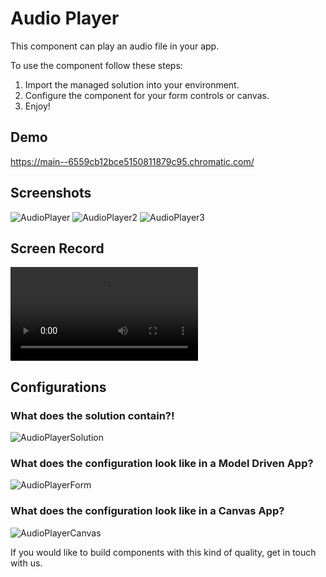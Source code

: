 # Audio Player
This component can play an audio file in your app.

To use the component follow these steps:
1. Import the managed solution into your environment.
2. Configure the component for your form controls or canvas.
3. Enjoy!

## Demo

https://main--6559cb12bce5150811879c95.chromatic.com/

## Screenshots

![AudioPlayer](https://github.com/pcf-stories/Shko-Online__PCF.AudioPlayer/assets/107688754/8f00eb38-011f-4606-8000-a6ea4ff47143)
![AudioPlayer2](https://github.com/pcf-stories/Shko-Online__PCF.AudioPlayer/assets/107688754/57444a1b-fd3a-4220-9776-cc57b6aaf101)
![AudioPlayer3](https://github.com/pcf-stories/Shko-Online__PCF.AudioPlayer/assets/107688754/cebcb192-0509-4e94-86a3-bb8ef0970acc)

## Screen Record

<video src="https://github.com/pcf-stories/Shko-Online__PCF.AudioPlayer/assets/107688754/c3df779d-562c-4eea-b64d-6b9ef0f2d655"></video>

## Configurations

### What does the solution contain?!
![AudioPlayerSolution](https://github.com/pcf-stories/Shko-Online__PCF.AudioPlayer/assets/107688754/143fe188-d5f3-42eb-8c68-819d722fce9c)

### What does the configuration look like in a Model Driven App?
![AudioPlayerForm](https://github.com/pcf-stories/Shko-Online__PCF.AudioPlayer/assets/107688754/ecd2394c-aa30-4d16-a858-514aeaa001c2)

### What does the configuration look like in a Canvas App?
![AudioPlayerCanvas](https://github.com/pcf-stories/Shko-Online__PCF.AudioPlayer/assets/107688754/acb492cf-fea5-48c9-b78f-f91f3c98583e)

If you would like to build components with this kind of quality, get in touch with us.
